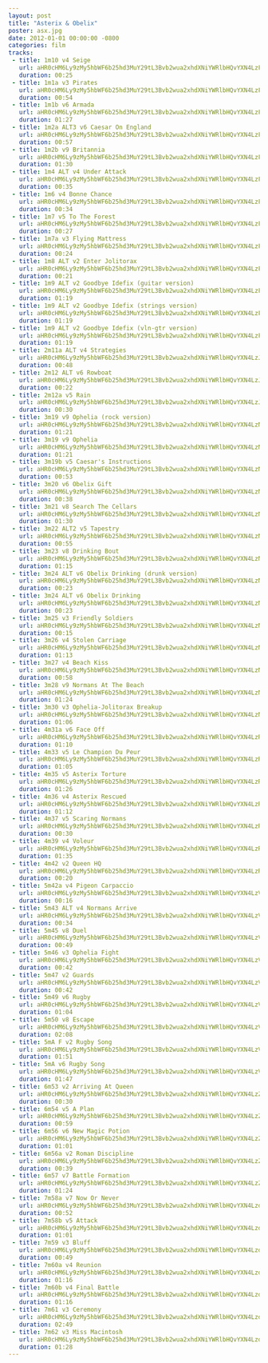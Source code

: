 ```yaml
---
layout: post
title: "Asterix & Obelix"
poster: asx.jpg
date: 2012-01-01 00:00:00 -0800
categories: film
tracks:
 - title: 1m10 v4 Seige
   url: aHR0cHM6Ly9zMy5hbWF6b25hd3MuY29tL3Bvb2wua2xhdXNiYWRlbHQvYXN4LzFtMTAgdjQgU2VpZ2UubXAz
   duration: 00:25
 - title: 1m1a v3 Pirates
   url: aHR0cHM6Ly9zMy5hbWF6b25hd3MuY29tL3Bvb2wua2xhdXNiYWRlbHQvYXN4LzFtMWEgdjMgUGlyYXRlcy5tcDM=
   duration: 00:54
 - title: 1m1b v6 Armada
   url: aHR0cHM6Ly9zMy5hbWF6b25hd3MuY29tL3Bvb2wua2xhdXNiYWRlbHQvYXN4LzFtMWIgdjYgQXJtYWRhLm1wMw==
   duration: 01:27
 - title: 1m2a ALT3 v6 Caesar On England
   url: aHR0cHM6Ly9zMy5hbWF6b25hd3MuY29tL3Bvb2wua2xhdXNiYWRlbHQvYXN4LzFtMmEgQUxUMyB2NiBDYWVzYXIgT24gRW5nbGFuZC5tcDM=
   duration: 00:57
 - title: 1m2b v9 Britannia
   url: aHR0cHM6Ly9zMy5hbWF6b25hd3MuY29tL3Bvb2wua2xhdXNiYWRlbHQvYXN4LzFtMmIgdjkgQnJpdGFubmlhLm1wMw==
   duration: 01:30
 - title: 1m4 ALT v4 Under Attack
   url: aHR0cHM6Ly9zMy5hbWF6b25hd3MuY29tL3Bvb2wua2xhdXNiYWRlbHQvYXN4LzFtNCBBTFQgdjQgVW5kZXIgQXR0YWNrLm1wMw==
   duration: 00:35
 - title: 1m6 v4 Bonne Chance
   url: aHR0cHM6Ly9zMy5hbWF6b25hd3MuY29tL3Bvb2wua2xhdXNiYWRlbHQvYXN4LzFtNiB2NCBCb25uZSBDaGFuY2UubXAz
   duration: 00:34
 - title: 1m7 v5 To The Forest
   url: aHR0cHM6Ly9zMy5hbWF6b25hd3MuY29tL3Bvb2wua2xhdXNiYWRlbHQvYXN4LzFtNyB2NSBUbyBUaGUgRm9yZXN0Lm1wMw==
   duration: 00:27
 - title: 1m7a v3 Flying Mattress
   url: aHR0cHM6Ly9zMy5hbWF6b25hd3MuY29tL3Bvb2wua2xhdXNiYWRlbHQvYXN4LzFtN2EgdjMgRmx5aW5nIE1hdHRyZXNzLm1wMw==
   duration: 00:24
 - title: 1m8 ALT v2 Enter Jolitorax
   url: aHR0cHM6Ly9zMy5hbWF6b25hd3MuY29tL3Bvb2wua2xhdXNiYWRlbHQvYXN4LzFtOCBBTFQgdjIgRW50ZXIgSm9saXRvcmF4Lm1wMw==
   duration: 00:21
 - title: 1m9 ALT v2 Goodbye Idefix (guitar version)
   url: aHR0cHM6Ly9zMy5hbWF6b25hd3MuY29tL3Bvb2wua2xhdXNiYWRlbHQvYXN4LzFtOSBBTFQgdjIgR29vZGJ5ZSBJZGVmaXggKGd1aXRhciB2ZXJzaW9uKS5tcDM=
   duration: 01:19
 - title: 1m9 ALT v2 Goodbye Idefix (strings version)
   url: aHR0cHM6Ly9zMy5hbWF6b25hd3MuY29tL3Bvb2wua2xhdXNiYWRlbHQvYXN4LzFtOSBBTFQgdjIgR29vZGJ5ZSBJZGVmaXggKHN0cmluZ3MgdmVyc2lvbikubXAz
   duration: 01:19
 - title: 1m9 ALT v2 Goodbye Idefix (vln-gtr version)
   url: aHR0cHM6Ly9zMy5hbWF6b25hd3MuY29tL3Bvb2wua2xhdXNiYWRlbHQvYXN4LzFtOSBBTFQgdjIgR29vZGJ5ZSBJZGVmaXggKHZsbi1ndHIgdmVyc2lvbikubXAz
   duration: 01:19
 - title: 2m11a ALT v4 Strategies
   url: aHR0cHM6Ly9zMy5hbWF6b25hd3MuY29tL3Bvb2wua2xhdXNiYWRlbHQvYXN4LzJtMTFhIEFMVCB2NCBTdHJhdGVnaWVzLm1wMw==
   duration: 00:48
 - title: 2m12 ALT v6 Rowboat
   url: aHR0cHM6Ly9zMy5hbWF6b25hd3MuY29tL3Bvb2wua2xhdXNiYWRlbHQvYXN4LzJtMTIgQUxUIHY2IFJvd2JvYXQubXAz
   duration: 00:22
 - title: 2m12a v5 Rain
   url: aHR0cHM6Ly9zMy5hbWF6b25hd3MuY29tL3Bvb2wua2xhdXNiYWRlbHQvYXN4LzJtMTJhIHY1IFJhaW4ubXAz
   duration: 00:30
 - title: 3m19 v9 Ophelia (rock version)
   url: aHR0cHM6Ly9zMy5hbWF6b25hd3MuY29tL3Bvb2wua2xhdXNiYWRlbHQvYXN4LzNtMTkgdjkgT3BoZWxpYSAocm9jayB2ZXJzaW9uKS5tcDM=
   duration: 01:21
 - title: 3m19 v9 Ophelia
   url: aHR0cHM6Ly9zMy5hbWF6b25hd3MuY29tL3Bvb2wua2xhdXNiYWRlbHQvYXN4LzNtMTkgdjkgT3BoZWxpYS5tcDM=
   duration: 01:21
 - title: 3m19b v5 Caesar's Instructions
   url: aHR0cHM6Ly9zMy5hbWF6b25hd3MuY29tL3Bvb2wua2xhdXNiYWRlbHQvYXN4LzNtMTliIHY1IENhZXNhcidzIEluc3RydWN0aW9ucy5tcDM=
   duration: 00:53
 - title: 3m20 v6 Obelix Gift
   url: aHR0cHM6Ly9zMy5hbWF6b25hd3MuY29tL3Bvb2wua2xhdXNiYWRlbHQvYXN4LzNtMjAgdjYgT2JlbGl4IEdpZnQubXAz
   duration: 00:38
 - title: 3m21 v8 Search The Cellars
   url: aHR0cHM6Ly9zMy5hbWF6b25hd3MuY29tL3Bvb2wua2xhdXNiYWRlbHQvYXN4LzNtMjEgdjggU2VhcmNoIFRoZSBDZWxsYXJzLm1wMw==
   duration: 01:30
 - title: 3m22 ALT2 v5 Tapestry
   url: aHR0cHM6Ly9zMy5hbWF6b25hd3MuY29tL3Bvb2wua2xhdXNiYWRlbHQvYXN4LzNtMjIgQUxUMiB2NSBUYXBlc3RyeS5tcDM=
   duration: 00:55
 - title: 3m23 v8 Drinking Bout
   url: aHR0cHM6Ly9zMy5hbWF6b25hd3MuY29tL3Bvb2wua2xhdXNiYWRlbHQvYXN4LzNtMjMgdjggRHJpbmtpbmcgQm91dC5tcDM=
   duration: 01:15
 - title: 3m24 ALT v6 Obelix Drinking (drunk version)
   url: aHR0cHM6Ly9zMy5hbWF6b25hd3MuY29tL3Bvb2wua2xhdXNiYWRlbHQvYXN4LzNtMjQgQUxUIHY2IE9iZWxpeCBEcmlua2luZyAoZHJ1bmsgdmVyc2lvbikubXAz
   duration: 00:23
 - title: 3m24 ALT v6 Obelix Drinking
   url: aHR0cHM6Ly9zMy5hbWF6b25hd3MuY29tL3Bvb2wua2xhdXNiYWRlbHQvYXN4LzNtMjQgQUxUIHY2IE9iZWxpeCBEcmlua2luZy5tcDM=
   duration: 00:23
 - title: 3m25 v3 Friendly Soldiers
   url: aHR0cHM6Ly9zMy5hbWF6b25hd3MuY29tL3Bvb2wua2xhdXNiYWRlbHQvYXN4LzNtMjUgdjMgRnJpZW5kbHkgU29sZGllcnMubXAz
   duration: 00:15
 - title: 3m26 v4 Stolen Carriage
   url: aHR0cHM6Ly9zMy5hbWF6b25hd3MuY29tL3Bvb2wua2xhdXNiYWRlbHQvYXN4LzNtMjYgdjQgU3RvbGVuIENhcnJpYWdlLm1wMw==
   duration: 01:13
 - title: 3m27 v4 Beach Kiss
   url: aHR0cHM6Ly9zMy5hbWF6b25hd3MuY29tL3Bvb2wua2xhdXNiYWRlbHQvYXN4LzNtMjcgdjQgQmVhY2ggS2lzcy5tcDM=
   duration: 00:58
 - title: 3m28 v9 Normans At The Beach
   url: aHR0cHM6Ly9zMy5hbWF6b25hd3MuY29tL3Bvb2wua2xhdXNiYWRlbHQvYXN4LzNtMjggdjkgTm9ybWFucyBBdCBUaGUgQmVhY2gubXAz
   duration: 01:24
 - title: 3m30 v3 Ophelia-Jolitorax Breakup
   url: aHR0cHM6Ly9zMy5hbWF6b25hd3MuY29tL3Bvb2wua2xhdXNiYWRlbHQvYXN4LzNtMzAgdjMgT3BoZWxpYS1Kb2xpdG9yYXggQnJlYWt1cC5tcDM=
   duration: 01:06
 - title: 4m31a v6 Face Off
   url: aHR0cHM6Ly9zMy5hbWF6b25hd3MuY29tL3Bvb2wua2xhdXNiYWRlbHQvYXN4LzRtMzFhIHY2IEZhY2UgT2ZmLm1wMw==
   duration: 01:10
 - title: 4m33 v5 Le Champion Du Peur
   url: aHR0cHM6Ly9zMy5hbWF6b25hd3MuY29tL3Bvb2wua2xhdXNiYWRlbHQvYXN4LzRtMzMgdjUgTGUgQ2hhbXBpb24gRHUgUGV1ci5tcDM=
   duration: 01:05
 - title: 4m35 v5 Asterix Torture
   url: aHR0cHM6Ly9zMy5hbWF6b25hd3MuY29tL3Bvb2wua2xhdXNiYWRlbHQvYXN4LzRtMzUgdjUgQXN0ZXJpeCBUb3J0dXJlLm1wMw==
   duration: 01:26
 - title: 4m36 v4 Asterix Rescued
   url: aHR0cHM6Ly9zMy5hbWF6b25hd3MuY29tL3Bvb2wua2xhdXNiYWRlbHQvYXN4LzRtMzYgdjQgQXN0ZXJpeCBSZXNjdWVkLm1wMw==
   duration: 01:12
 - title: 4m37 v5 Scaring Normans
   url: aHR0cHM6Ly9zMy5hbWF6b25hd3MuY29tL3Bvb2wua2xhdXNiYWRlbHQvYXN4LzRtMzcgdjUgU2NhcmluZyBOb3JtYW5zLm1wMw==
   duration: 00:30
 - title: 4m39 v4 Voleur
   url: aHR0cHM6Ly9zMy5hbWF6b25hd3MuY29tL3Bvb2wua2xhdXNiYWRlbHQvYXN4LzRtMzkgdjQgVm9sZXVyLm1wMw==
   duration: 01:35
 - title: 4m42 v2 Queen HQ
   url: aHR0cHM6Ly9zMy5hbWF6b25hd3MuY29tL3Bvb2wua2xhdXNiYWRlbHQvYXN4LzRtNDIgdjIgUXVlZW4gSFEubXAz
   duration: 00:20
 - title: 5m42a v4 Pigeon Carpaccio
   url: aHR0cHM6Ly9zMy5hbWF6b25hd3MuY29tL3Bvb2wua2xhdXNiYWRlbHQvYXN4LzVtNDJhIHY0IFBpZ2VvbiBDYXJwYWNjaW8ubXAz
   duration: 00:16
 - title: 5m43 ALT v4 Normans Arrive
   url: aHR0cHM6Ly9zMy5hbWF6b25hd3MuY29tL3Bvb2wua2xhdXNiYWRlbHQvYXN4LzVtNDMgQUxUIHY0IE5vcm1hbnMgQXJyaXZlLm1wMw==
   duration: 00:34
 - title: 5m45 v8 Duel
   url: aHR0cHM6Ly9zMy5hbWF6b25hd3MuY29tL3Bvb2wua2xhdXNiYWRlbHQvYXN4LzVtNDUgdjggRHVlbC5tcDM=
   duration: 00:49
 - title: 5m46 v3 Ophelia Fight
   url: aHR0cHM6Ly9zMy5hbWF6b25hd3MuY29tL3Bvb2wua2xhdXNiYWRlbHQvYXN4LzVtNDYgdjMgT3BoZWxpYSBGaWdodC5tcDM=
   duration: 00:42
 - title: 5m47 v2 Guards
   url: aHR0cHM6Ly9zMy5hbWF6b25hd3MuY29tL3Bvb2wua2xhdXNiYWRlbHQvYXN4LzVtNDcgdjIgR3VhcmRzLm1wMw==
   duration: 00:42
 - title: 5m49 v6 Rugby
   url: aHR0cHM6Ly9zMy5hbWF6b25hd3MuY29tL3Bvb2wua2xhdXNiYWRlbHQvYXN4LzVtNDkgdjYgUnVnYnkubXAz
   duration: 01:04
 - title: 5m50 v8 Escape
   url: aHR0cHM6Ly9zMy5hbWF6b25hd3MuY29tL3Bvb2wua2xhdXNiYWRlbHQvYXN4LzVtNTAgdjggRXNjYXBlLm1wMw==
   duration: 02:08
 - title: 5mA F v2 Rugby Song
   url: aHR0cHM6Ly9zMy5hbWF6b25hd3MuY29tL3Bvb2wua2xhdXNiYWRlbHQvYXN4LzVtQSBGIHYyIFJ1Z2J5IFNvbmcubXAz
   duration: 01:51
 - title: 5mA v6 Rugby Song
   url: aHR0cHM6Ly9zMy5hbWF6b25hd3MuY29tL3Bvb2wua2xhdXNiYWRlbHQvYXN4LzVtQSB2NiBSdWdieSBTb25nLm1wMw==
   duration: 01:47
 - title: 6m53 v2 Arriving At Queen
   url: aHR0cHM6Ly9zMy5hbWF6b25hd3MuY29tL3Bvb2wua2xhdXNiYWRlbHQvYXN4LzZtNTMgdjIgQXJyaXZpbmcgQXQgUXVlZW4ubXAz
   duration: 00:30
 - title: 6m54 v5 A Plan
   url: aHR0cHM6Ly9zMy5hbWF6b25hd3MuY29tL3Bvb2wua2xhdXNiYWRlbHQvYXN4LzZtNTQgdjUgQSBQbGFuLm1wMw==
   duration: 00:59
 - title: 6m56 v6 New Magic Potion
   url: aHR0cHM6Ly9zMy5hbWF6b25hd3MuY29tL3Bvb2wua2xhdXNiYWRlbHQvYXN4LzZtNTYgdjYgTmV3IE1hZ2ljIFBvdGlvbi5tcDM=
   duration: 01:01
 - title: 6m56a v2 Roman Discipline
   url: aHR0cHM6Ly9zMy5hbWF6b25hd3MuY29tL3Bvb2wua2xhdXNiYWRlbHQvYXN4LzZtNTZhIHYyIFJvbWFuIERpc2NpcGxpbmUubXAz
   duration: 00:39
 - title: 6m57 v7 Battle Formation
   url: aHR0cHM6Ly9zMy5hbWF6b25hd3MuY29tL3Bvb2wua2xhdXNiYWRlbHQvYXN4LzZtNTcgdjcgQmF0dGxlIEZvcm1hdGlvbi5tcDM=
   duration: 01:24
 - title: 7m58a v7 Now Or Never
   url: aHR0cHM6Ly9zMy5hbWF6b25hd3MuY29tL3Bvb2wua2xhdXNiYWRlbHQvYXN4LzdtNThhIHY3IE5vdyBPciBOZXZlci5tcDM=
   duration: 00:52
 - title: 7m58b v5 Attack
   url: aHR0cHM6Ly9zMy5hbWF6b25hd3MuY29tL3Bvb2wua2xhdXNiYWRlbHQvYXN4LzdtNThiIHY1IEF0dGFjay5tcDM=
   duration: 01:01
 - title: 7m59 v3 Bluff
   url: aHR0cHM6Ly9zMy5hbWF6b25hd3MuY29tL3Bvb2wua2xhdXNiYWRlbHQvYXN4LzdtNTkgdjMgQmx1ZmYubXAz
   duration: 00:49
 - title: 7m60a v4 Reunion
   url: aHR0cHM6Ly9zMy5hbWF6b25hd3MuY29tL3Bvb2wua2xhdXNiYWRlbHQvYXN4LzdtNjBhIHY0IFJldW5pb24ubXAz
   duration: 01:16
 - title: 7m60b v4 Final Battle
   url: aHR0cHM6Ly9zMy5hbWF6b25hd3MuY29tL3Bvb2wua2xhdXNiYWRlbHQvYXN4LzdtNjBiIHY0IEZpbmFsIEJhdHRsZS5tcDM=
   duration: 01:16
 - title: 7m61 v3 Ceremony
   url: aHR0cHM6Ly9zMy5hbWF6b25hd3MuY29tL3Bvb2wua2xhdXNiYWRlbHQvYXN4LzdtNjEgdjMgQ2VyZW1vbnkubXAz
   duration: 02:49
 - title: 7m62 v3 Miss Macintosh
   url: aHR0cHM6Ly9zMy5hbWF6b25hd3MuY29tL3Bvb2wua2xhdXNiYWRlbHQvYXN4LzdtNjIgdjMgTWlzcyBNYWNpbnRvc2gubXAz
   duration: 01:28
---
```

